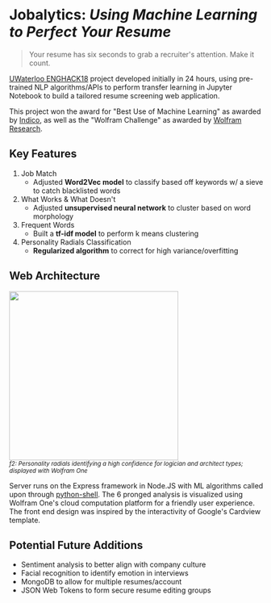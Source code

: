 # Jobalytics: _Using Machine Learning to Perfect Your Resume_

> Your resume has six seconds to grab a recruiter's attention. Make it count.

[UWaterloo ENGHACK18](http://enghack.uwaterloo.ca/) project developed initially in 24 hours, using pre-trained NLP algorithms/APIs to perform transfer learning in Jupyter Notebook to build a tailored resume screening web application. 

This project won the award for "Best Use of Machine Learning" as awarded by [Indico](https://indico.io/), as well as the "Wolfram Challenge" as awarded by [Wolfram Research](http://www.wolfram.com/).

## Key Features
<!--- Add GIF of Feature Screen  -->
1. Job Match
   - Adjusted **Word2Vec model** to classify based off keywords w/ a sieve to catch blacklisted words
2. What Works & What Doesn't
   - Adjusted **unsupervised neural network** to cluster based on word morphology
3. Frequent Words
   - Built a **tf-idf model** to perform k means clustering 
4. Personality Radials Classification
   - **Regularized algorithm** to correct for high variance/overfitting

## Web Architecture
<img src="https://github.com/charlielin99/Jobalytics/blob/master/screenshots/Analysis.png?raw=true" height="335px"></img></br>
<sup>_f2: Personality radials identifying a high confidence for logician and architect types; displayed with Wolfram One_</sup>

Server runs on the Express framework in Node.JS with ML algorithms called upon through [python-shell](https://www.npmjs.com/package/python-shell). The 6 pronged analysis is visualized using Wolfram One's cloud computation platform for a friendly user experience. The front end design was inspired by the interactivity of Google's Cardview template. 

## Potential Future Additions
- Sentiment analysis to better align with company culture
- Facial recognition to identify emotion in interviews
- MongoDB to allow for multiple resumes/account
- JSON Web Tokens to form secure resume editing groups
